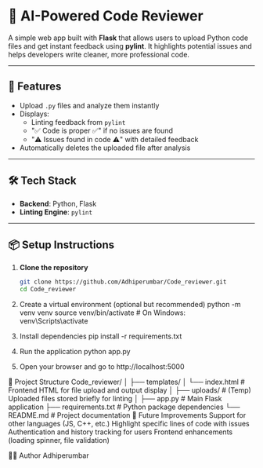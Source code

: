 # 🧠 AI-Powered Code Reviewer

A simple web app built with **Flask** that allows users to upload Python code files and get instant feedback using **pylint**. It highlights potential issues and helps developers write cleaner, more professional code.

---

## 🚀 Features

- Upload `.py` files and analyze them instantly
- Displays:
  - Linting feedback from `pylint`
  - "✅ Code is proper ✅" if no issues are found
  - "⚠️ Issues found in code ⚠️" with detailed feedback
- Automatically deletes the uploaded file after analysis

---

## 🛠️ Tech Stack

- **Backend**: Python, Flask
- **Linting Engine**: `pylint`

---

## 📦 Setup Instructions

1. **Clone the repository**
   ```bash
   git clone https://github.com/Adhiperumbar/Code_reviewer.git
   cd Code_reviewer

2. Create a virtual environment (optional but recommended)
python -m venv venv
source venv/bin/activate  # On Windows: venv\Scripts\activate

3. Install dependencies
pip install -r requirements.txt

4. Run the application
python app.py

5. Open your browser and go to
http://localhost:5000


📁 Project Structure
Code_reviewer/
│
├── templates/
│   └── index.html       # Frontend HTML for file upload and output display
│
├── uploads/             # (Temp) Uploaded files stored briefly for linting
│
├── app.py               # Main Flask application
├── requirements.txt     # Python package dependencies
└── README.md            # Project documentation
📌 Future Improvements
Support for other languages (JS, C++, etc.)
Highlight specific lines of code with issues
Authentication and history tracking for users
Frontend enhancements (loading spinner, file validation)

👩‍💻 Author
Adhiperumbar